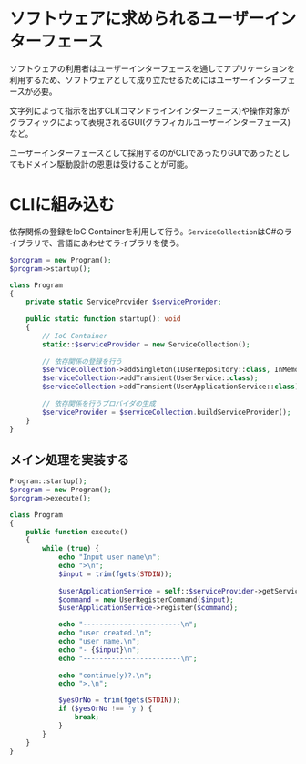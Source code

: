 # ソフトウェアに求められるユーザーインターフェース

ソフトウェアの利用者はユーザーインターフェースを通してアプリケーションを利用するため、ソフトウェアとして成り立たせるためにはユーザーインターフェースが必要。

文字列によって指示を出すCLI(コマンドラインインターフェース)や操作対象がグラフィックによって表現されるGUI(グラフィカルユーザーインターフェース)など。

ユーザーインターフェースとして採用するのがCLIであったりGUIであったとしてもドメイン駆動設計の恩恵は受けることが可能。

# CLIに組み込む

依存関係の登録をIoC Containerを利用して行う。`ServiceCollection`はC#のライブラリで、言語にあわせてライブラリを使う。

```php
$program = new Program();
$program->startup();

class Program
{
    private static ServiceProvider $serviceProvider;
    
    public static function startup(): void
    {
        // IoC Container
        static::$serviceProvider = new ServiceCollection();
        
        // 依存関係の登録を行う
        $serviceCollection->addSingleton(IUserRepository::class, InMemoryUserRepository::class);
        $serviceCollection->addTransient(UserService::class);
        $serviceCollection->addTransient(UserApplicationService::class);
        
        // 依存関係を行うプロバイダの生成
        $serviceProvider = $serviceCollection.buildServiceProvider();
    }
}
```

## メイン処理を実装する

```php
Program::startup();
$program = new Program();
$program->execute();

class Program
{
    public function execute() 
    {
        while (true) {
            echo "Input user name\n";
            echo ">\n";
            $input = trim(fgets(STDIN));
             
            $userApplicationService = self::$serviceProvider->getService(UserApplicationService::class);
            $command = new UserRegisterCommand($input);
            $userApplicationService->register($command); 

            echo "------------------------\n";
            echo "user created.\n";
            echo "user name.\n";
            echo "- {$input}\n";
            echo "------------------------\n";
             
            echo "continue(y)?.\n";
            echo ">.\n";

            $yesOrNo = trim(fgets(STDIN));
            if ($yesOrNo !== 'y') {
                break;
            }
        }
    }
}
```